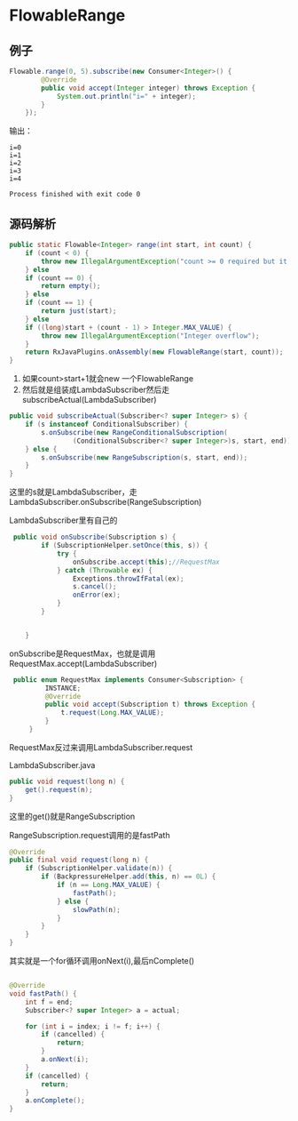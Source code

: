 # FlowableRange

## 例子

```java
Flowable.range(0, 5).subscribe(new Consumer<Integer>() {
        @Override
        public void accept(Integer integer) throws Exception {
            System.out.println("i=" + integer);
        }
    });

```
输出：
```Console
i=0
i=1
i=2
i=3
i=4

Process finished with exit code 0

```

## 源码解析

```java
public static Flowable<Integer> range(int start, int count) {
    if (count < 0) {
        throw new IllegalArgumentException("count >= 0 required but it was " + count);
    } else
    if (count == 0) {
        return empty();
    } else
    if (count == 1) {
        return just(start);
    } else
    if ((long)start + (count - 1) > Integer.MAX_VALUE) {
        throw new IllegalArgumentException("Integer overflow");
    }
    return RxJavaPlugins.onAssembly(new FlowableRange(start, count));
}

```

1. 如果count>start+1就会new 一个FlowableRange
1. 然后就是组装成LambdaSubscriber然后走subscribeActual(LambdaSubscriber)
```java
public void subscribeActual(Subscriber<? super Integer> s) {
    if (s instanceof ConditionalSubscriber) {
        s.onSubscribe(new RangeConditionalSubscription(
                (ConditionalSubscriber<? super Integer>)s, start, end));
    } else {
        s.onSubscribe(new RangeSubscription(s, start, end));
    }
}

```
这里的s就是LambdaSubscriber，走LambdaSubscriber.onSubscribe(RangeSubscription)

LambdaSubscriber里有自己的
```java
 public void onSubscribe(Subscription s) {
        if (SubscriptionHelper.setOnce(this, s)) {
            try {
                onSubscribe.accept(this);//RequestMax
            } catch (Throwable ex) {
                Exceptions.throwIfFatal(ex);
                s.cancel();
                onError(ex);
            }
        }


    }

```
onSubscribe是RequestMax，也就是调用RequestMax.accept(LambdaSubscriber)
```java
 public enum RequestMax implements Consumer<Subscription> {
         INSTANCE;
         @Override
         public void accept(Subscription t) throws Exception {
             t.request(Long.MAX_VALUE);
         }
     }

```
RequestMax反过来调用LambdaSubscriber.request

LambdaSubscriber.java
```java
public void request(long n) {
    get().request(n);
}

```
这里的get()就是RangeSubscription

RangeSubscription.request调用的是fastPath
```java
@Override
public final void request(long n) {
    if (SubscriptionHelper.validate(n)) {
        if (BackpressureHelper.add(this, n) == 0L) {
            if (n == Long.MAX_VALUE) {
                fastPath();
            } else {
                slowPath(n);
            }
        }
    }
}

```

其实就是一个for循环调用onNext(i),最后nComplete()
```java

@Override
void fastPath() {
    int f = end;
    Subscriber<? super Integer> a = actual;

    for (int i = index; i != f; i++) {
        if (cancelled) {
            return;
        }
        a.onNext(i);
    }
    if (cancelled) {
        return;
    }
    a.onComplete();
}
```


